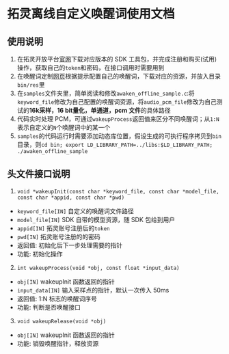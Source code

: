 
# 拓灵离线自定义唤醒词使用文档

## 使用说明

1. 在拓灵开放平台[官网](http://yun.twirlingvr.com/index.php/home/sdkdownload/index.html)下载对应版本的 SDK 工具包，并完成注册和购买(试用)操作，获取自己的`token`和密码，在接口调用时需要用到
2. 在唤醒词定制[网页](http://yun.twirlingvr.com/index.php/home/index/interaction.html)根据提示配置自己的唤醒词，下载对应的资源，并放入目录`bin/res`里
3. 在`samples`文件夹里，简单阅读和修改`awaken_offline_sample.c`:将`keyword_file`修改为自己配置的唤醒词资源，将`audio_pcm_file`修改为自己测试的**16k采样，16 bit量化，单通道，pcm 文件**的具体路径
4. 代码实时处理 PCM，可通过`wakeupProcess`返回值来区分不同唤醒词；从`1:N`表示自定义的`N`个唤醒词中的某一个
5. `samples`的代码运行时需要添加动态库位置，假设生成的可执行程序拷贝到`bin`目录，则`cd bin; export LD_LIBRARY_PATH=../libs:$LD_LIBRARY_PATH; ./awaken_offline_sample`

## 头文件接口说明

1. `void *wakeupInit(const char *keyword_file, const char *model_file, const char *appid, const char *pwd)`
 - `keyword_file[IN]` 自定义的唤醒词文件路径
 - `model_file[IN]` SDK 自带的模型资源，随 SDK 包给到用户
 - `appid[IN]` 拓灵账号注册后的`token`
 - `pwd[IN]` 拓灵账号注册的的密码
 - 返回值: 初始化后下一步处理需要的指针
 - 功能: 初始化操作

2. `int wakeupProcess(void *obj, const float *input_data)`
 - `obj[IN]` wakeupInit 函数返回的指针
 - `input_data[IN]` 输入采样点的指针，默认一次传入 50ms
 - 返回值: 1:N 标志的唤醒词序号 
 - 功能: 判断是否唤醒接口

3. `void wakeupRelease(void *obj)`
 - `obj[IN]` wakeupInit 函数返回的指针
 - 功能: 销毁唤醒指针，释放资源